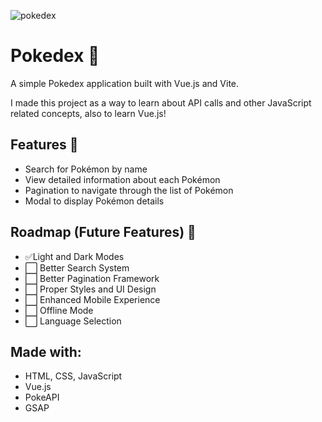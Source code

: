 ![pokedex](https://socialify.git.ci/caioabrahao/pokedex/image?description=1&font=Rokkitt&language=1&logo=https%3A%2F%2Fgithub.com%2Fcaioabrahao%2Fpokedex%2Fblob%2Fmain%2Fpublic%2Fpink-pokeball.png%3Fraw%3Dtrue&name=1&owner=1&pattern=Transparent&stargazers=1&theme=Auto)

# Pokedex 👾

A simple Pokedex application built with Vue.js and Vite.

I made this project as a way to learn about API calls and other JavaScript related concepts, also to learn Vue.js!

## Features 🔦

- Search for Pokémon by name
- View detailed information about each Pokémon
- Pagination to navigate through the list of Pokémon
- Modal to display Pokémon details

## Roadmap (Future Features) 🧠

- ✅Light and Dark Modes
- ⬜ Better Search System
- ⬜ Better Pagination Framework
- ⬜ Proper Styles and UI Design
- ⬜ Enhanced Mobile Experience
- ⬜ Offline Mode
- ⬜ Language Selection

## Made with:

- HTML, CSS, JavaScript
- Vue.js
- PokeAPI
- GSAP